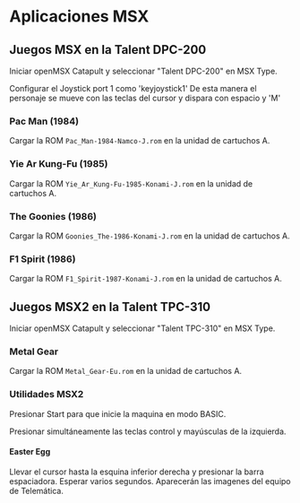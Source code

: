 # Aplicaciones MSX

## Juegos MSX en la Talent DPC-200

Iniciar openMSX Catapult y seleccionar "Talent DPC-200" en MSX Type.

Configurar el Joystick port 1 como 'keyjoystick1'
De esta manera el personaje se mueve con las teclas del cursor y dispara con espacio y 'M'

### Pac Man (1984)

Cargar la ROM `Pac_Man-1984-Namco-J.rom` en la unidad de cartuchos A.

### Yie Ar Kung-Fu (1985)

Cargar la ROM `Yie_Ar_Kung-Fu-1985-Konami-J.rom` en la unidad de cartuchos A.

### The Goonies (1986)

Cargar la ROM `Goonies_The-1986-Konami-J.rom` en la unidad de cartuchos A.

### F1 Spirit (1986)

Cargar la ROM `F1_Spirit-1987-Konami-J.rom` en la unidad de cartuchos A.


## Juegos MSX2 en la Talent TPC-310

Iniciar openMSX Catapult y seleccionar "Talent TPC-310" en MSX Type.

### Metal Gear

Cargar la ROM `Metal_Gear-Eu.rom` en la unidad de cartuchos A.

### Utilidades MSX2

Presionar Start para que inicie la maquina en modo BASIC.

Presionar simultáneamente las teclas control y mayúsculas de la izquierda.

#### Easter Egg

Llevar el cursor hasta la esquina inferior derecha y presionar la barra espaciadora. Esperar varios segundos.
Aparecerán las imagenes del equipo de Telemática.
